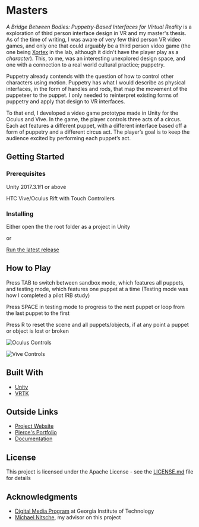 # Masters
*A Bridge Between Bodies: Puppetry-Based Interfaces for Virtual Reality* is a exploration of third person interface design in VR and my master's thesis. As of the time of writing, I was aware of very few third person VR video games, and only one that could arguably be a third person video game (the one being [Xortex](https://www.youtube.com/watch?v=eAHG8Fq31lk) in the lab, although it didn't have the player play as a *character*). This, to me, was an interesting unexplored design space, and one with a connection to a real world cultural practice; puppetry.

Puppetry already contends with the question of how to control other characters using motion. Puppetry has what I would describe as physical interfaces, in the form of handles and rods, that map the movement of the puppeteer to the puppet. I only needed to reinterpret existing forms of puppetry and apply that design to VR interfaces.

To that end, I developed a video game prototype made in Unity for the Oculus and Vive. In the game, the player controls three acts of a circus. Each act features a different puppet, with a different interface based off a form of puppetry and a different circus act. The player’s goal is to keep the audience excited by performing each puppet’s act.

## Getting Started

### Prerequisites

Unity 2017.3.1f1 or above

HTC Vive/Oculus Rift with Touch Controllers

### Installing

Either open the the root folder as a project in Unity

or

[Run the latest release](https://github.com/McBrideMusings/Masters/releases/tag/1.0)

## How to Play

Press TAB to switch between sandbox mode, which features all puppets, and testing mode, which features one puppet at a time (Testing mode was how I completed a pilot IRB study)

Press SPACE in testing mode to progress to the next puppet or loop from the last puppet to the first

Press R to reset the scene and all puppets/objects, if at any point a puppet or object is lost or broken

![Oculus Controls](http://dwig.lmc.gatech.edu/projects/mcbride//img/project_controls_ovr.png)

![Vive Controls](http://dwig.lmc.gatech.edu/projects/mcbride//img/project_controls_vive.png)

## Built With

- [Unity](https://unity3d.com/)
- [VRTK](https://vrtoolkit.readme.io/)

## Outside Links

- [Project Website](http://dwig.lmc.gatech.edu/projects/mcbride/)
- [Pierce's Portfolio](https://www.piercermcbride.com/)
- [Documentation](http://dwig.lmc.gatech.edu/projects/mcbride/files/BridgeBetweenBodies_Documentation.pdf)

## License

This project is licensed under the Apache License - see the [LICENSE.md](LICENSE.md) file for details

## Acknowledgments

- [Digital Media Program](http://dm.lmc.gatech.edu/) at Georgia Institute of Technology
- [Michael Nitsche](http://homes.lmc.gatech.edu/~nitsche/), my advisor on this project

